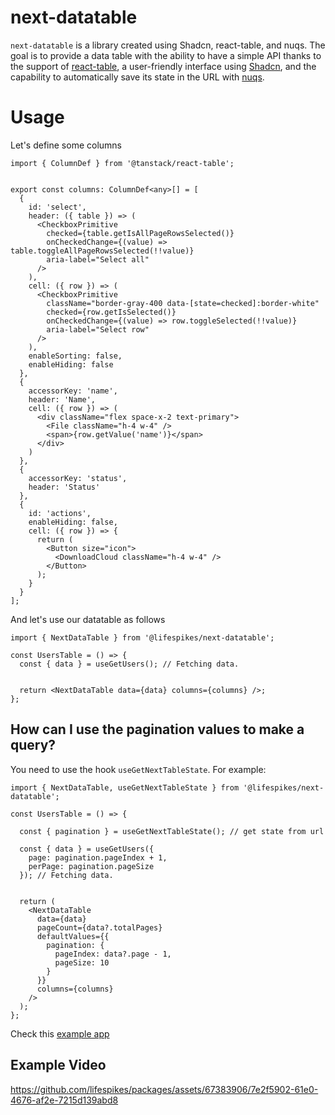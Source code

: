 # next-datatable

`next-datatable` is a library created using Shadcn, react-table, and nuqs. 
The goal is to provide a data table with the ability to have a simple API 
thanks to the support of [react-table](https://tanstack.com/table/latest),
a user-friendly interface using [Shadcn](https://ui.shadcn.com/), 
and the capability to automatically save its state in the
URL with [nuqs](https://nuqs.47ng.com/).

# Usage

Let's define some columns

```tsx
import { ColumnDef } from '@tanstack/react-table';


export const columns: ColumnDef<any>[] = [
  {
    id: 'select',
    header: ({ table }) => (
      <CheckboxPrimitive
        checked={table.getIsAllPageRowsSelected()}
        onCheckedChange={(value) => table.toggleAllPageRowsSelected(!!value)}
        aria-label="Select all"
      />
    ),
    cell: ({ row }) => (
      <CheckboxPrimitive
        className="border-gray-400 data-[state=checked]:border-white"
        checked={row.getIsSelected()}
        onCheckedChange={(value) => row.toggleSelected(!!value)}
        aria-label="Select row"
      />
    ),
    enableSorting: false,
    enableHiding: false
  },
  {
    accessorKey: 'name',
    header: 'Name',
    cell: ({ row }) => (
      <div className="flex space-x-2 text-primary">
        <File className="h-4 w-4" />
        <span>{row.getValue('name')}</span>
      </div>
    )
  },
  {
    accessorKey: 'status',
    header: 'Status'
  },
  {
    id: 'actions',
    enableHiding: false,
    cell: ({ row }) => {
      return (
        <Button size="icon">
          <DownloadCloud className="h-4 w-4" />
        </Button>
      );
    }
  }
];
```

And let's use our datatable as follows

```tsx
import { NextDataTable } from '@lifespikes/next-datatable';

const UsersTable = () => {
  const { data } = useGetUsers(); // Fetching data.


  return <NextDataTable data={data} columns={columns} />;
};
```

## How can I use the pagination values to make a query?

You need to use the hook `useGetNextTableState`. For example:

```tsx
import { NextDataTable, useGetNextTableState } from '@lifespikes/next-datatable';

const UsersTable = () => {

  const { pagination } = useGetNextTableState(); // get state from url

  const { data } = useGetUsers({
    page: pagination.pageIndex + 1,
    perPage: pagination.pageSize
  }); // Fetching data.


  return (
    <NextDataTable
      data={data}
      pageCount={data?.totalPages}
      defaultValues={{
        pagination: {
          pageIndex: data?.page - 1,
          pageSize: 10
        }
      }}
      columns={columns}
    />
  );
};
```

Check this [example app](https://github.com/lifespikes/packages/blob/main/apps/frontend/app/next-datatable-example.tsx)

## Example Video

https://github.com/lifespikes/packages/assets/67383906/7e2f5902-61e0-4676-af2e-7215d139abd8



